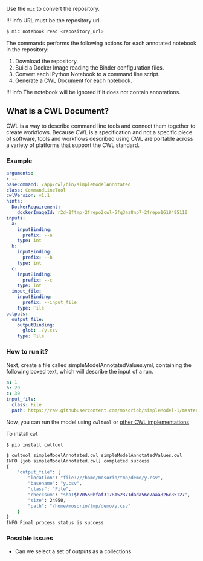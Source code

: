 Use the `mic` to convert the repository. 


!!! info
    URL must be the repository url.

```bash
$ mic notebook read <repository_url>
```

The commands performs the following actions for each annotated notebook in the repository:

1. Download the repository.
2. Build a Docker Image reading the Binder configuration files.
3. Convert each IPython Notebook to a command line script.
4. Generate a CWL Document for each notebook. 

!!! info
    The notebook will be ignored if it does not contain annotations.


## What is a CWL Document?

CWL is a way to describe command line tools and connect them together to create workflows. Because CWL is a specification and not a specific piece of software, tools and workflows described using CWL are portable across a variety of platforms that support the CWL standard.

### Example


```yaml
arguments:
- --
baseCommand: /app/cwl/bin/simpleModelAnnotated
class: CommandLineTool
cwlVersion: v1.1
hints:
  DockerRequirement:
    dockerImageId: r2d-2ftmp-2frepo2cwl-5fq3aa8np7-2frepo1618495110
inputs:
  a:
    inputBinding:
      prefix: --a
    type: int
  b:
    inputBinding:
      prefix: --b
    type: int
  c:
    inputBinding:
      prefix: --c
    type: int
  input_file:
    inputBinding:
      prefix: --input_file
    type: File
outputs:
  output_file:
    outputBinding:
      glob: ./y.csv
    type: File

```

### How to run it?

Next, create a file called simpleModelAnnotatedValues.yml, containing the following boxed text, which will describe the input of a run.

```yaml
a: 1
b: 20
c: 30
input_file:
  class: File
  path: https://raw.githubusercontent.com/mosoriob/simpleModel-1/master/x.csv
```

Now, you can run the model using `cwltool` or [other CWL implementations](https://www.commonwl.org/#Implementations)

To install `cwl`

```
$ pip install cwltool
```

```bash
$ cwltool simpleModelAnnotated.cwl simpleModelAnnotatedValues.cwl 
INFO [job simpleModelAnnotated.cwl] completed success
{
    "output_file": {
        "location": "file:///home/mosorio/tmp/demo/y.csv",
        "basename": "y.csv",
        "class": "File",
        "checksum": "sha1$b70550bfaf3178152371dada56c7aaa826c85127",
        "size": 24950,
        "path": "/home/mosorio/tmp/demo/y.csv"
    }
}
INFO Final process status is success
```


### Possible issues

- Can we select a set of outputs as a collections